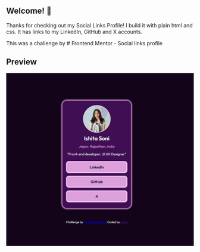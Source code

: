 ## Welcome! 👋

Thanks for checking out my Social Links Profile! I build it with plain html and css. It has links to my LinkedIn, GitHub and X accounts.

This was a challenge by # Frontend Mentor - Social links profile

## Preview

![Screenshot](assets/images/preview.png)
